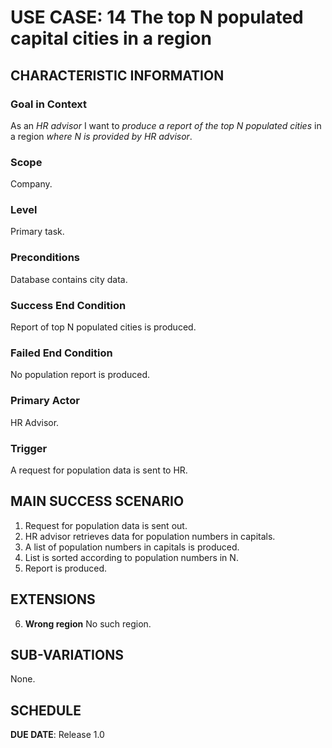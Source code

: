 # USE CASE: 14 The top N populated capital cities in a region

## CHARACTERISTIC INFORMATION

### Goal in Context

As an *HR advisor* I want to *produce a report of the top N populated cities* in a region *where N is provided by HR advisor*.

### Scope

Company.

### Level

Primary task.

### Preconditions

Database contains city data.

### Success End Condition

Report of top N populated cities is produced.

### Failed End Condition

No population report is produced.

### Primary Actor

HR Advisor.

### Trigger

A request for population data is sent to HR.

## MAIN SUCCESS SCENARIO

1. Request for population data is sent out.
2. HR advisor retrieves data for population numbers in capitals.
3. A list of population numbers in capitals is produced.
4. List is sorted according to population numbers in N.
5. Report is produced.

## EXTENSIONS

6. **Wrong region**
   No such region.

## SUB-VARIATIONS

None.

## SCHEDULE

**DUE DATE**: Release 1.0
